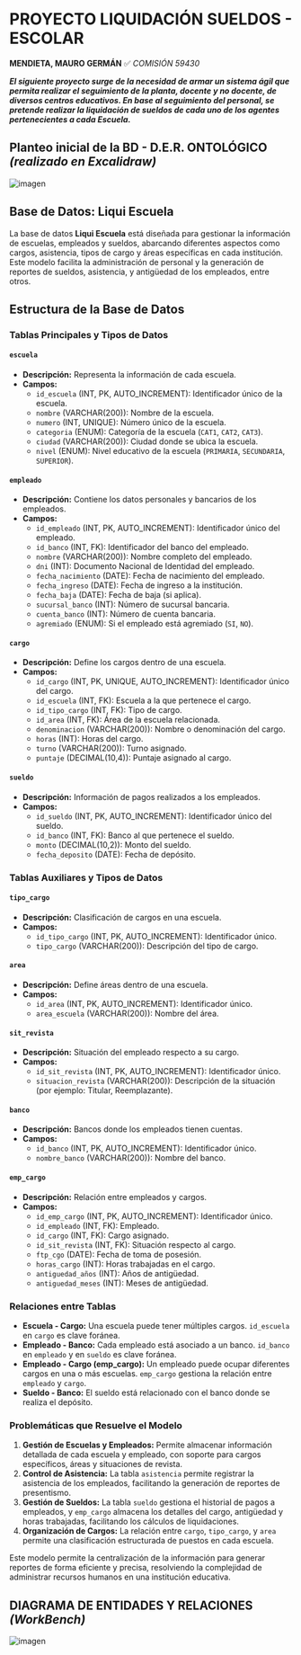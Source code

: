 # PROYECTO LIQUIDACIÓN SUELDOS - ESCOLAR # 
**MENDIETA, MAURO GERMÁN**
:white_check_mark: *COMISIÓN 59430*

***El siguiente proyecto surge de la necesidad de armar un sistema ágil que permita realizar el seguimiento de la planta, docente y no docente, de diversos centros educativos. En base al seguimiento del personal, se pretende realizar la liquidación de sueldos de cada uno de los agentes pertenecientes a cada Escuela.*** 

## Planteo inicial de la BD - D.E.R. ONTOLÓGICO *(realizado en Excalidraw)*
![imagen](https://github.com/maumendieta/coder_sql_mauro_mendieta_com59430/blob/main/liqui_mgm_sql59430_DER_EXCALIDRAW.jpg)

## Base de Datos: Liqui Escuela

La base de datos **Liqui Escuela** está diseñada para gestionar la información de escuelas, empleados y sueldos, abarcando diferentes aspectos como cargos, asistencia, tipos de cargo y áreas específicas en cada institución. Este modelo facilita la administración de personal y la generación de reportes de sueldos, asistencia, y antigüedad de los empleados, entre otros.

## Estructura de la Base de Datos

### Tablas Principales y Tipos de Datos

#### `escuela`
- **Descripción:** Representa la información de cada escuela.
- **Campos:**
  - `id_escuela` (INT, PK, AUTO_INCREMENT): Identificador único de la escuela.
  - `nombre` (VARCHAR(200)): Nombre de la escuela.
  - `numero` (INT, UNIQUE): Número único de la escuela.
  - `categoria` (ENUM): Categoría de la escuela (`CAT1`, `CAT2`, `CAT3`).
  - `ciudad` (VARCHAR(200)): Ciudad donde se ubica la escuela.
  - `nivel` (ENUM): Nivel educativo de la escuela (`PRIMARIA`, `SECUNDARIA`, `SUPERIOR`).

#### `empleado`
- **Descripción:** Contiene los datos personales y bancarios de los empleados.
- **Campos:**
  - `id_empleado` (INT, PK, AUTO_INCREMENT): Identificador único del empleado.
  - `id_banco` (INT, FK): Identificador del banco del empleado.
  - `nombre` (VARCHAR(200)): Nombre completo del empleado.
  - `dni` (INT): Documento Nacional de Identidad del empleado.
  - `fecha_nacimiento` (DATE): Fecha de nacimiento del empleado.
  - `fecha_ingreso` (DATE): Fecha de ingreso a la institución.
  - `fecha_baja` (DATE): Fecha de baja (si aplica).
  - `sucursal_banco` (INT): Número de sucursal bancaria.
  - `cuenta_banco` (INT): Número de cuenta bancaria.
  - `agremiado` (ENUM): Si el empleado está agremiado (`SI`, `NO`).

#### `cargo`
- **Descripción:** Define los cargos dentro de una escuela.
- **Campos:**
  - `id_cargo` (INT, PK, UNIQUE, AUTO_INCREMENT): Identificador único del cargo.
  - `id_escuela` (INT, FK): Escuela a la que pertenece el cargo.
  - `id_tipo_cargo` (INT, FK): Tipo de cargo.
  - `id_area` (INT, FK): Área de la escuela relacionada.
  - `denominacion` (VARCHAR(200)): Nombre o denominación del cargo.
  - `horas` (INT): Horas del cargo.
  - `turno` (VARCHAR(200)): Turno asignado.
  - `puntaje` (DECIMAL(10,4)): Puntaje asignado al cargo.

#### `sueldo`
- **Descripción:** Información de pagos realizados a los empleados.
- **Campos:**
  - `id_sueldo` (INT, PK, AUTO_INCREMENT): Identificador único del sueldo.
  - `id_banco` (INT, FK): Banco al que pertenece el sueldo.
  - `monto` (DECIMAL(10,2)): Monto del sueldo.
  - `fecha_deposito` (DATE): Fecha de depósito.

### Tablas Auxiliares y Tipos de Datos

#### `tipo_cargo`
- **Descripción:** Clasificación de cargos en una escuela.
- **Campos:**
  - `id_tipo_cargo` (INT, PK, AUTO_INCREMENT): Identificador único.
  - `tipo_cargo` (VARCHAR(200)): Descripción del tipo de cargo.

#### `area`
- **Descripción:** Define áreas dentro de una escuela.
- **Campos:**
  - `id_area` (INT, PK, AUTO_INCREMENT): Identificador único.
  - `area_escuela` (VARCHAR(200)): Nombre del área.

#### `sit_revista`
- **Descripción:** Situación del empleado respecto a su cargo.
- **Campos:**
  - `id_sit_revista` (INT, PK, AUTO_INCREMENT): Identificador único.
  - `situacion_revista` (VARCHAR(200)): Descripción de la situación (por ejemplo: Titular, Reemplazante).

#### `banco`
- **Descripción:** Bancos donde los empleados tienen cuentas.
- **Campos:**
  - `id_banco` (INT, PK, AUTO_INCREMENT): Identificador único.
  - `nombre_banco` (VARCHAR(200)): Nombre del banco.

#### `emp_cargo`
- **Descripción:** Relación entre empleados y cargos.
- **Campos:**
  - `id_emp_cargo` (INT, PK, AUTO_INCREMENT): Identificador único.
  - `id_empleado` (INT, FK): Empleado.
  - `id_cargo` (INT, FK): Cargo asignado.
  - `id_sit_revista` (INT, FK): Situación respecto al cargo.
  - `ftp_cgo` (DATE): Fecha de toma de posesión.
  - `horas_cargo` (INT): Horas trabajadas en el cargo.
  - `antiguedad_años` (INT): Años de antigüedad.
  - `antiguedad_meses` (INT): Meses de antigüedad.

### Relaciones entre Tablas

- **Escuela - Cargo:** Una escuela puede tener múltiples cargos. `id_escuela` en `cargo` es clave foránea.
- **Empleado - Banco:** Cada empleado está asociado a un banco. `id_banco` en `empleado` y en `sueldo` es clave foránea.
- **Empleado - Cargo (emp_cargo):** Un empleado puede ocupar diferentes cargos en una o más escuelas. `emp_cargo` gestiona la relación entre `empleado` y `cargo`.
- **Sueldo - Banco:** El sueldo está relacionado con el banco donde se realiza el depósito.

### Problemáticas que Resuelve el Modelo

1. **Gestión de Escuelas y Empleados:** Permite almacenar información detallada de cada escuela y empleado, con soporte para cargos específicos, áreas y situaciones de revista.
2. **Control de Asistencia:** La tabla `asistencia` permite registrar la asistencia de los empleados, facilitando la generación de reportes de presentismo.
3. **Gestión de Sueldos:** La tabla `sueldo` gestiona el historial de pagos a empleados, y `emp_cargo` almacena los detalles del cargo, antigüedad y horas trabajadas, facilitando los cálculos de liquidaciones.
4. **Organización de Cargos:** La relación entre `cargo`, `tipo_cargo`, y `area` permite una clasificación estructurada de puestos en cada escuela.

Este modelo permite la centralización de la información para generar reportes de forma eficiente y precisa, resolviendo la complejidad de administrar recursos humanos en una institución educativa.


## DIAGRAMA DE ENTIDADES Y RELACIONES *(WorkBench)*
![imagen](https://github.com/maumendieta/coder_sql_mauro_mendieta_com59430/blob/main/liqui_mgm_sql59430_DER_WB.jpg)


